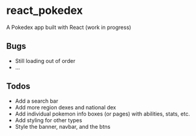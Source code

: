 # react_pokedex
A Pokedex app built with React (work in progress)
## Bugs
- Still loading out of order
- ...

## Todos
- Add a search bar
- Add more region dexes and national dex
- Add individual pokemon info boxes (or pages) with abilities, stats, etc.
- Add styling for other types
- Style the banner, navbar, and the btns
